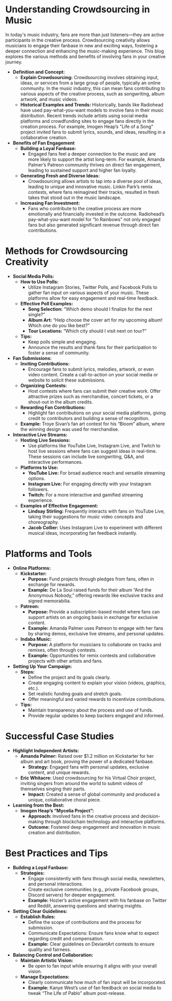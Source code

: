 <script lang='ts'>
  import BlogPageTemplate from '$lib/components/blog/BlogPageTemplate.svelte';
  import type { BlogCardProps } from '$lib/managers/BlogManager';
  import { orderedBlogPosts } from '$lib/managers/BlogManager';
  import { page } from '$app/stores';

  const blogPostInfo: BlogCardProps = orderedBlogPosts.find((post) => post.slug === $page.route.id?.split('/')[3]);
  const assetsUrl = `/blog/${blogPostInfo.image}`;

  const gif1 = `${assetsUrl}/gif1.gif`;
  const img1 = `${assetsUrl}/img1.jpeg`;
</script>

<BlogPageTemplate
  title={blogPostInfo.title}
  subtitle={blogPostInfo.subtitle}
  published_date={blogPostInfo.date_published}
  coverImg={blogPostInfo.image}>

# Understanding Crowdsourcing in Music

In today's music industry, fans are more than just listeners—they are active participants in the creative process. Crowdsourcing creativity allows musicians to engage their fanbase in new and exciting ways, fostering a deeper connection and enhancing the music-making experience. This blog explores the various methods and benefits of involving fans in your creative journey.



* **Definition and Concept:**
    * **Explain Crowdsourcing:** Crowdsourcing involves obtaining input, ideas, or services from a large group of people, typically an online community. In the music industry, this can mean fans contributing to various aspects of the creative process, such as songwriting, album artwork, and music videos.
    * **Historical Examples and Trends:** Historically, bands like Radiohead have used pay-what-you-want models to involve fans in their music distribution. Recent trends include artists using social media platforms and crowdfunding sites to engage fans directly in the creation process. For example, Imogen Heap’s "Life of a Song" project invited fans to submit lyrics, sounds, and ideas, resulting in a collaborative creation.
* **Benefits of Fan Engagement**
    * **Building a Loyal Fanbase:**
        * Engaged fans feel a deeper connection to the music and are more likely to support the artist long-term. For example, Amanda Palmer’s Patreon community thrives on direct fan engagement, leading to sustained support and higher fan loyalty.
    * **Generating Fresh and Diverse Ideas:**
        * Crowdsourcing allows artists to tap into a diverse pool of ideas, leading to unique and innovative music. Linkin Park’s remix contests, where fans reimagined their tracks, resulted in fresh takes that stood out in the music landscape.
    * **Increasing Fan Investment:**
        * Fans who contribute to the creative process are more emotionally and financially invested in the outcome. Radiohead’s pay-what-you-want model for “In Rainbows” not only engaged fans but also generated significant revenue through direct fan contributions.


# Methods for Crowdsourcing Creativity



* **Social Media Polls:**
    * **How to Use Polls:**
        * Utilize Instagram Stories, Twitter Polls, and Facebook Polls to gather fan input on various aspects of your music. These platforms allow for easy engagement and real-time feedback.
    * **Effective Poll Examples:**
        * **Song Selection:** “Which demo should I finalize for the next single?”
        * **Album Art:** “Help choose the cover art for my upcoming album! Which one do you like best?”
        * **Tour Locations:** “Which city should I visit next on tour?”
    * **Tips:**
        * Keep polls simple and engaging.
        * Announce the results and thank fans for their participation to foster a sense of community.
* **Fan Submissions:**
    * **Inviting Contributions:**
        * Encourage fans to submit lyrics, melodies, artwork, or even video content. Create a call-to-action on your social media or website to solicit these submissions.
    * **Organizing Contests:**
        * Host contests where fans can submit their creative work. Offer attractive prizes such as merchandise, concert tickets, or a shout-out in the album credits.
    * **Rewarding Fan Contributions:**
        * Highlight fan contributions on your social media platforms, giving credit to contributors and building a sense of recognition.
    * **Example:** Troye Sivan’s fan art contest for his “Bloom” album, where the winning design was used for merchandise.
* **Interactive Live Streams:**
    * **Hosting Live Sessions:**
        * Use platforms like YouTube Live, Instagram Live, and Twitch to host live sessions where fans can suggest ideas in real-time. These sessions can include live songwriting, Q&A, and interactive performances.
    * **Platforms to Use:**
        * **YouTube Live:** For broad audience reach and versatile streaming options.
        * **Instagram Live:** For engaging directly with your Instagram followers.
        * **Twitch:** For a more interactive and gamified streaming experience.
    * **Examples of Effective Engagement:**
        * **Lindsay Stirling:** Frequently interacts with fans on YouTube Live, taking their suggestions for music video concepts and choreography.
        * **Jacob Collier:** Uses Instagram Live to experiment with different musical ideas, incorporating fan feedback instantly.


# Platforms and Tools



* **Online Platforms:**
    * **Kickstarter:**
        * **Purpose:** Fund projects through pledges from fans, often in exchange for rewards.
        * **Example:** De La Soul raised funds for their album “And the Anonymous Nobody,” offering rewards like exclusive tracks and signed memorabilia.
    * **Patreon:**
        * **Purpose:** Provide a subscription-based model where fans can support artists on an ongoing basis in exchange for exclusive content.
        * **Example:** Amanda Palmer uses Patreon to engage with her fans by sharing demos, exclusive live streams, and personal updates.
    * **Indaba Music:**
        * **Purpose:** A platform for musicians to collaborate on tracks and remixes, often through contests.
        * **Example:** Opportunities for remix contests and collaborative projects with other artists and fans.
* **Setting Up Your Campaign:**
    * **Steps:**
        * Define the project and its goals clearly.
        * Create engaging content to explain your vision (videos, graphics, etc.).
        * Set realistic funding goals and stretch goals.
        * Offer meaningful and varied rewards to incentivize contributions.
    * **Tips:**
        * Maintain transparency about the process and use of funds.
        * Provide regular updates to keep backers engaged and informed.


# Successful Case Studies



* **Highlight Independent Artists:**
    * **Amanda Palmer:** Raised over $1.2 million on Kickstarter for her album and art book, proving the power of a dedicated fanbase.
        * **Strategy:** Engaged fans with personal updates, exclusive content, and unique rewards.
    * **Eric Whitacre:** Used crowdsourcing for his Virtual Choir project, inviting singers from around the world to submit videos of themselves singing their parts.
        * **Impact:** Created a sense of global community and produced a unique, collaborative choral piece.
* **Learning from the Best:**
    * **Imogen Heap’s “Mycelia Project”:**
        * **Approach:** Involved fans in the creative process and decision-making through blockchain technology and interactive platforms.
        * **Outcome:** Fostered deep engagement and innovation in music creation and distribution.


# Best Practices and Tips



* **Building a Loyal Fanbase:**
    * **Strategies:**
        * Engage consistently with fans through social media, newsletters, and personal interactions.
        * Create exclusive communities (e.g., private Facebook groups, Discord servers) for deeper engagement.
        * **Example:** Hozier’s active engagement with his fanbase on Twitter and Reddit, answering questions and sharing insights.
* **Setting Clear Guidelines:**
    * **Establish Rules:**
        * Define the scope of contributions and the process for submission.
        * Communicate Expectations: Ensure fans know what to expect regarding credit and compensation.
        * **Example:** Clear guidelines on DeviantArt contests to ensure quality and fairness.
* **Balancing Control and Collaboration:**
    * **Maintain Artistic Vision:**
        * Be open to fan input while ensuring it aligns with your overall vision.
    * **Manage Expectations:**
        * Clearly communicate how much of fan input will be incorporated.
        * **Example:** Kanye West’s use of fan feedback on social media to tweak “The Life of Pablo” album post-release.

</BlogPageTemplate>
